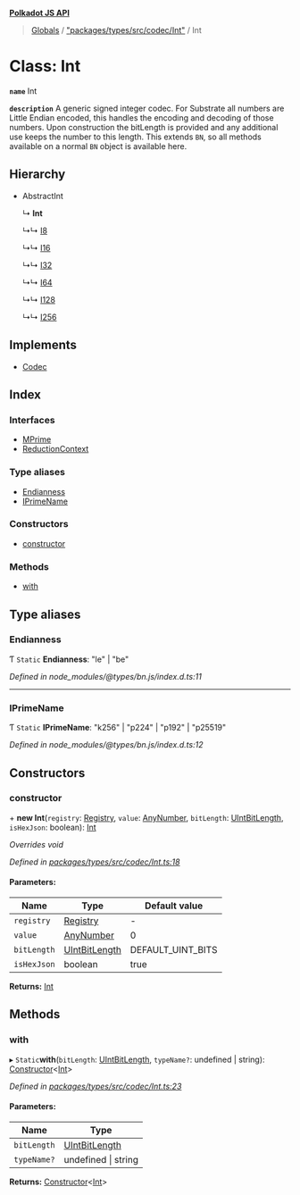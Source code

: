 **[Polkadot JS API](../README.md)**

> [Globals](../globals.md) / ["packages/types/src/codec/Int"](../modules/_packages_types_src_codec_int_.md) / Int

# Class: Int

**`name`** Int

**`description`** 
A generic signed integer codec. For Substrate all numbers are Little Endian encoded,
this handles the encoding and decoding of those numbers. Upon construction
the bitLength is provided and any additional use keeps the number to this
length. This extends `BN`, so all methods available on a normal `BN` object
is available here.

## Hierarchy

* AbstractInt

  ↳ **Int**

  ↳↳ [I8](_packages_types_src_primitive_i8_.i8.md)

  ↳↳ [I16](_packages_types_src_primitive_i16_.i16.md)

  ↳↳ [I32](_packages_types_src_primitive_i32_.i32.md)

  ↳↳ [I64](_packages_types_src_primitive_i64_.i64.md)

  ↳↳ [I128](_packages_types_src_primitive_i128_.i128.md)

  ↳↳ [I256](_packages_types_src_primitive_i256_.i256.md)

## Implements

* [Codec](../interfaces/_packages_types_src_types_codec_.codec.md)

## Index

### Interfaces

* [MPrime](../interfaces/_packages_types_src_codec_int_.int.mprime.md)
* [ReductionContext](../interfaces/_packages_types_src_codec_int_.int.reductioncontext.md)

### Type aliases

* [Endianness](_packages_types_src_codec_int_.int.md#endianness)
* [IPrimeName](_packages_types_src_codec_int_.int.md#iprimename)

### Constructors

* [constructor](_packages_types_src_codec_int_.int.md#constructor)

### Methods

* [with](_packages_types_src_codec_int_.int.md#with)

## Type aliases

### Endianness

Ƭ `Static` **Endianness**: \"le\" \| \"be\"

*Defined in node_modules/@types/bn.js/index.d.ts:11*

___

### IPrimeName

Ƭ `Static` **IPrimeName**: \"k256\" \| \"p224\" \| \"p192\" \| \"p25519\"

*Defined in node_modules/@types/bn.js/index.d.ts:12*

## Constructors

### constructor

\+ **new Int**(`registry`: [Registry](../interfaces/_packages_types_src_types_registry_.registry.md), `value`: [AnyNumber](../modules/_packages_types_src_types_helpers_.md#anynumber), `bitLength`: [UIntBitLength](../modules/_packages_types_src_codec_abstractint_.md#uintbitlength), `isHexJson`: boolean): [Int](_packages_types_src_codec_int_.int.md)

*Overrides void*

*Defined in [packages/types/src/codec/Int.ts:18](https://github.com/polkadot-js/api/blob/95c4f03bc/packages/types/src/codec/Int.ts#L18)*

#### Parameters:

Name | Type | Default value |
------ | ------ | ------ |
`registry` | [Registry](../interfaces/_packages_types_src_types_registry_.registry.md) | - |
`value` | [AnyNumber](../modules/_packages_types_src_types_helpers_.md#anynumber) | 0 |
`bitLength` | [UIntBitLength](../modules/_packages_types_src_codec_abstractint_.md#uintbitlength) | DEFAULT_UINT_BITS |
`isHexJson` | boolean | true |

**Returns:** [Int](_packages_types_src_codec_int_.int.md)

## Methods

### with

▸ `Static`**with**(`bitLength`: [UIntBitLength](../modules/_packages_types_src_codec_abstractint_.md#uintbitlength), `typeName?`: undefined \| string): [Constructor](../interfaces/_packages_types_src_types_codec_.constructor.md)\<[Int](_packages_types_src_codec_int_.int.md)>

*Defined in [packages/types/src/codec/Int.ts:23](https://github.com/polkadot-js/api/blob/95c4f03bc/packages/types/src/codec/Int.ts#L23)*

#### Parameters:

Name | Type |
------ | ------ |
`bitLength` | [UIntBitLength](../modules/_packages_types_src_codec_abstractint_.md#uintbitlength) |
`typeName?` | undefined \| string |

**Returns:** [Constructor](../interfaces/_packages_types_src_types_codec_.constructor.md)\<[Int](_packages_types_src_codec_int_.int.md)>
